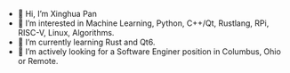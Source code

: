 - 👋 Hi, I’m Xinghua Pan
- 👀 I’m interested in Machine Learning, Python, C++/Qt, Rustlang, RPi, RISC-V, Linux, Algorithms.
- 🌱 I’m currently learning Rust and Qt6.
- 👀 I’m actively looking for a Software Enginer position in Columbus, Ohio or Remote.
